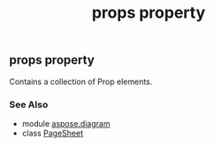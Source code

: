 ﻿---
title: props property
second_title: Aspose.Diagram for Python via .NET API References
description: 
type: docs
weight: 170
url: /python-net/aspose.diagram/pagesheet/props/
is_root: false
---

## props property


Contains a collection of Prop elements.

### See Also
* module [aspose.diagram](../../)
* class [PageSheet](/diagram/python-net/aspose.diagram/pagesheet)
